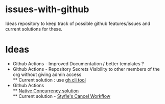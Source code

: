 # issues-with-github
Ideas repository to keep track of possible github features/issues and current solutions for these.

# Ideas
- Github Actions - Improved Documentation / better templates ?
- Github Actions - Repository Secrets Visibility to other members of the org without giving admin access  
** Current solution :  use [gh cli tool](https://cli.github.com/manual/gh_secret_list)
- Github Actions  
** [Native Concurrency solution](https://docs.github.com/en/actions/reference/workflow-syntax-for-github-actions#concurrency)  
** Current solution - [Styfle's Cancel Workflow](https://github.com/styfle/cancel-workflow-action)
